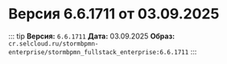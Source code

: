 # Версия 6.6.1711 от 03.09.2025

::: tip
**Версия:** `6.6.1711`
**Дата:** 03.09.2025
**Образ:** `cr.selcloud.ru/stormbpmn-enterprise/stormbpmn_fullstack_enterprise:6.6.1711`
:::
